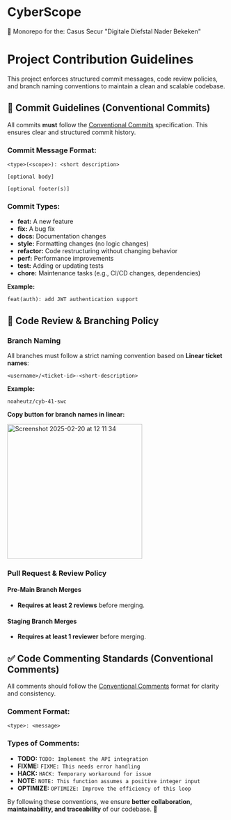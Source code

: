 # CyberScope
🤖 Monorepo for the: Casus Secur "Digitale Diefstal Nader Bekeken"

# Project Contribution Guidelines

This project enforces structured commit messages, code review policies, and branch naming conventions to maintain a clean and scalable codebase.

## 📌 Commit Guidelines (Conventional Commits)

All commits **must** follow the [Conventional Commits](https://www.conventionalcommits.org/en/v1.0.0/#summary) specification. This ensures clear and structured commit history.

### **Commit Message Format:**
```plaintext
<type>(<scope>): <short description>

[optional body]

[optional footer(s)]
```
### **Commit Types:**
- **feat:** A new feature
- **fix:** A bug fix
- **docs:** Documentation changes
- **style:** Formatting changes (no logic changes)
- **refactor:** Code restructuring without changing behavior
- **perf:** Performance improvements
- **test:** Adding or updating tests
- **chore:** Maintenance tasks (e.g., CI/CD changes, dependencies)

**Example:**
```plaintext
feat(auth): add JWT authentication support
```

## 💬 Code Review & Branching Policy

### **Branch Naming**
All branches must follow a strict naming convention based on **Linear ticket names**:
```plaintext
<username>/<ticket-id>-<short-description>
```
**Example:**
```plaintext
noaheutz/cyb-41-swc
```
**Copy button for branch names in linear:**

<img width="310" alt="Screenshot 2025-02-20 at 12 11 34" src="https://github.com/user-attachments/assets/64e01762-eb2a-4668-9924-3dd1d3bfa889" />


### **Pull Request & Review Policy**
#### **Pre-Main Branch Merges**
- **Requires at least 2 reviews** before merging.

#### **Staging Branch Merges**
- **Requires at least 1 reviewer** before merging.

## ✅ Code Commenting Standards (Conventional Comments)
All comments should follow the [Conventional Comments](https://conventionalcomments.org/) format for clarity and consistency.

### **Comment Format:**
```plaintext
<type>: <message>
```
### **Types of Comments:**
- **TODO:** `TODO: Implement the API integration`
- **FIXME:** `FIXME: This needs error handling`
- **HACK:** `HACK: Temporary workaround for issue`
- **NOTE:** `NOTE: This function assumes a positive integer input`
- **OPTIMIZE:** `OPTIMIZE: Improve the efficiency of this loop`

By following these conventions, we ensure **better collaboration, maintainability, and traceability** of our codebase. 🚀

